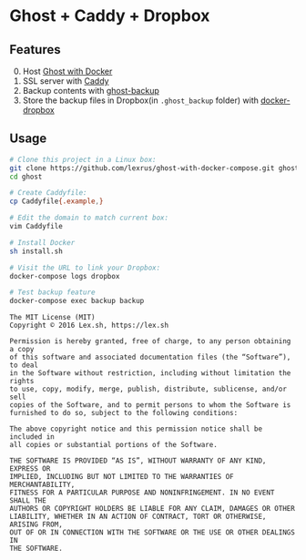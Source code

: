 # Ghost + Caddy + Dropbox

## Features

0. Host [Ghost with Docker](https://hub.docker.com/r/library/ghost/)
1. SSL server with [Caddy](https://hub.docker.com/r/abiosoft/caddy/)
2. Backup contents with [ghost-backup](https://hub.docker.com/r/bennetimo/ghost-backup/)
3. Store the backup files in Dropbox(in `.ghost_backup` folder) with [docker-dropbox](https://github.com/bennetimo/docker-dropbox)

## Usage

``` bash
# Clone this project in a Linux box:
git clone https://github.com/lexrus/ghost-with-docker-compose.git ghost
cd ghost

# Create Caddyfile:
cp Caddyfile{.example,}

# Edit the domain to match current box:
vim Caddyfile

# Install Docker
sh install.sh

# Visit the URL to link your Dropbox:
docker-compose logs dropbox

# Test backup feature
docker-compose exec backup backup
```


```
The MIT License (MIT)
Copyright © 2016 Lex.sh, https://lex.sh

Permission is hereby granted, free of charge, to any person obtaining a copy
of this software and associated documentation files (the “Software”), to deal
in the Software without restriction, including without limitation the rights
to use, copy, modify, merge, publish, distribute, sublicense, and/or sell
copies of the Software, and to permit persons to whom the Software is
furnished to do so, subject to the following conditions:

The above copyright notice and this permission notice shall be included in
all copies or substantial portions of the Software.

THE SOFTWARE IS PROVIDED “AS IS”, WITHOUT WARRANTY OF ANY KIND, EXPRESS OR
IMPLIED, INCLUDING BUT NOT LIMITED TO THE WARRANTIES OF MERCHANTABILITY,
FITNESS FOR A PARTICULAR PURPOSE AND NONINFRINGEMENT. IN NO EVENT SHALL THE
AUTHORS OR COPYRIGHT HOLDERS BE LIABLE FOR ANY CLAIM, DAMAGES OR OTHER
LIABILITY, WHETHER IN AN ACTION OF CONTRACT, TORT OR OTHERWISE, ARISING FROM,
OUT OF OR IN CONNECTION WITH THE SOFTWARE OR THE USE OR OTHER DEALINGS IN
THE SOFTWARE.
```